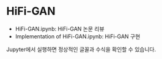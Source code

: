 # HiFi-GAN

- HiFi-GAN.ipynb: HiFi-GAN 논문 리뷰
- Implementation of HiFi-GAN.ipynb: HiFi-GAN 구현

Jupyter에서 실행하면 정상적인 글꼴과 수식을 확인할 수 있습니다.

